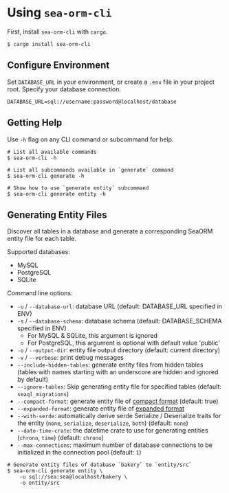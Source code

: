 # Using `sea-orm-cli`

First, install `sea-orm-cli` with `cargo`.

```shell
$ cargo install sea-orm-cli
```

## Configure Environment

Set `DATABASE_URL` in your environment, or create a `.env` file in your project root. Specify your database connection.

```env title=".env"
DATABASE_URL=sql://username:password@localhost/database
```

## Getting Help

Use `-h` flag on any CLI command or subcommand for help.

```shell
# List all available commands
$ sea-orm-cli -h

# List all subcommands available in `generate` command
$ sea-orm-cli generate -h

# Show how to use `generate entity` subcommand
$ sea-orm-cli generate entity -h
```

## Generating Entity Files

Discover all tables in a database and generate a corresponding SeaORM entity file for each table.

Supported databases:
- MySQL
- PostgreSQL
- SQLite

Command line options:
- `-u` / `--database-url`: database URL (default: DATABASE_URL specified in ENV)
- `-s` / `--database-schema`: database schema (default: DATABASE_SCHEMA specified in ENV)
    - For MySQL & SQLite, this argument is ignored
    - For PostgreSQL, this argument is optional with default value 'public'
- `-o` / `--output-dir`: entity file output directory (default: current directory)
- `-v` / `--verbose`: print debug messages
- `--include-hidden-tables`: generate entity files from hidden tables (tables with names starting with an underscore are hidden and ignored by default)
- `--ignore-tables`: Skip generating entity file for specified tables (default: `seaql_migrations`)
- `--compact-format`: generate entity file of [compact format](04-generate-entity/02-entity-structure.md) (default: true)
- `--expanded-format`: generate entity file of [expanded format](04-generate-entity/03-expanded-entity-structure.md)
- `--with-serde`: automatically derive serde Serialize / Deserialize traits for the entity (`none`, `serialize`, `deserialize`, `both`) (default: `none`)
- `--date-time-crate`: the datetime crate to use for generating entities (`chrono`, `time`) (default: `chrono`)
- `--max-connections`: maximum number of database connections to be initialized in the connection pool (default: `1`)

```shell
# Generate entity files of database `bakery` to `entity/src`
$ sea-orm-cli generate entity \
    -u sql://sea:sea@localhost/bakery \
    -o entity/src
```
